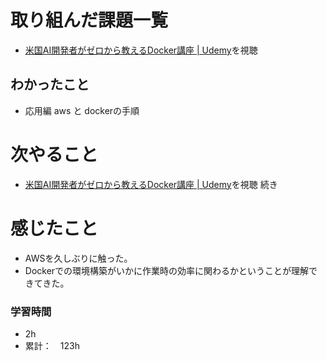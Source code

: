 # 取り組んだ課題一覧
- [米国AI開発者がゼロから教えるDocker講座 \| Udemy](https://www.udemy.com/course/aidocker/)を視聴

## わかったこと
- 応用編 aws と dockerの手順

# 次やること
- [米国AI開発者がゼロから教えるDocker講座 \| Udemy](https://www.udemy.com/course/aidocker/)を視聴 続き

# 感じたこと
- AWSを久しぶりに触った。
- Dockerでの環境構築がいかに作業時の効率に関わるかということが理解できてきた。

### 学習時間
- 2h
- 累計：　123h